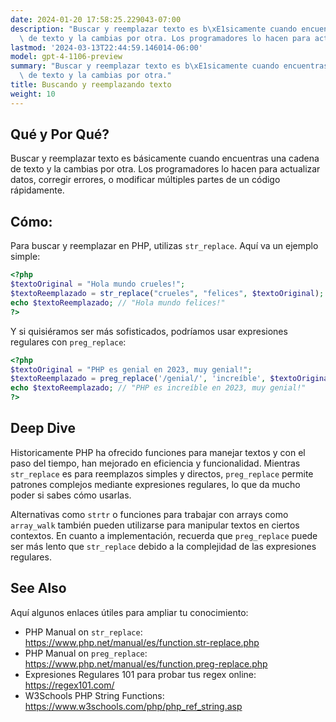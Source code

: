 ```yaml
---
date: 2024-01-20 17:58:25.229043-07:00
description: "Buscar y reemplazar texto es b\xE1sicamente cuando encuentras una cadena\
  \ de texto y la cambias por otra. Los programadores lo hacen para actualizar datos,\u2026"
lastmod: '2024-03-13T22:44:59.146014-06:00'
model: gpt-4-1106-preview
summary: "Buscar y reemplazar texto es b\xE1sicamente cuando encuentras una cadena\
  \ de texto y la cambias por otra."
title: Buscando y reemplazando texto
weight: 10
---
```


## Qué y Por Qué?

Buscar y reemplazar texto es básicamente cuando encuentras una cadena de texto y la cambias por otra. Los programadores lo hacen para actualizar datos, corregir errores, o modificar múltiples partes de un código rápidamente.

## Cómo:

Para buscar y reemplazar en PHP, utilizas `str_replace`. Aquí va un ejemplo simple:

```PHP
<?php
$textoOriginal = "Hola mundo crueles!";
$textoReemplazado = str_replace("crueles", "felices", $textoOriginal);
echo $textoReemplazado; // "Hola mundo felices!"
?>
```

Y si quisiéramos ser más sofisticados, podríamos usar expresiones regulares con `preg_replace`:

```PHP
<?php
$textoOriginal = "PHP es genial en 2023, muy genial!";
$textoReemplazado = preg_replace('/genial/', 'increíble', $textoOriginal, 1); // limite de reemplazo a 1
echo $textoReemplazado; // "PHP es increíble en 2023, muy genial!"
?>
```

## Deep Dive

Historicamente PHP ha ofrecido funciones para manejar textos y con el paso del tiempo, han mejorado en eficiencia y funcionalidad. Mientras `str_replace` es para reemplazos simples y directos, `preg_replace` permite patrones complejos mediante expresiones regulares, lo que da mucho poder si sabes cómo usarlas.

Alternativas como `strtr` o funciones para trabajar con arrays como `array_walk` también pueden utilizarse para manipular textos en ciertos contextos. En cuanto a implementación, recuerda que `preg_replace` puede ser más lento que `str_replace` debido a la complejidad de las expresiones regulares.

## See Also

Aquí algunos enlaces útiles para ampliar tu conocimiento:

- PHP Manual on `str_replace`: https://www.php.net/manual/es/function.str-replace.php
- PHP Manual on `preg_replace`: https://www.php.net/manual/es/function.preg-replace.php
- Expresiones Regulares 101 para probar tus regex online: https://regex101.com/
- W3Schools PHP String Functions: https://www.w3schools.com/php/php_ref_string.asp
